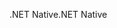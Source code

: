 <span data-ttu-id="cfeb1-101">.NET Native</span><span class="sxs-lookup"><span data-stu-id="cfeb1-101">.NET Native</span></span>